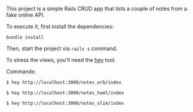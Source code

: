 This project is a simple Rails CRUD app that lists a couple of notes from a fake online API.

To execute it, first install the dependencies:

```
bundle install
```

Then, start the project via `rails s` command.

To stress the views, you'll need the [hey](https://github.com/rakyll/hey) tool.

Commands:
```
$ hey http://localhost:3000/notes_erb/index

$ hey http://localhost:3000/notes_haml/index

$ hey http://localhost:3000/notes_slim/index
```
